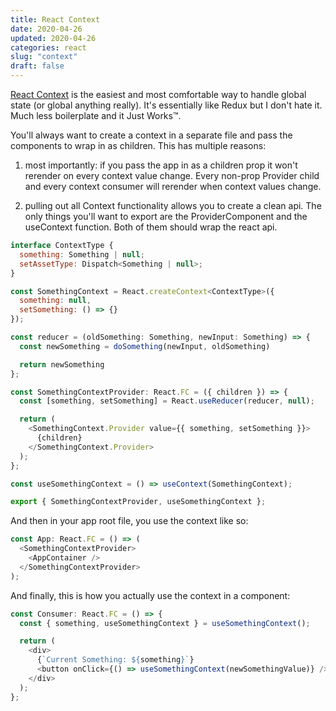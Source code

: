 ```yaml
---
title: React Context
date: 2020-04-26
updated: 2020-04-26
categories: react
slug: "context"
draft: false
---
```


[React Context](https://reactjs.org/docs/context.html) is the easiest and most comfortable way to handle global state (or global anything really). It's essentially like Redux but I don't hate it. Much less boilerplate and it Just Works™.

You'll always want to create a context in a separate file and pass the components to wrap in as children. This has multiple reasons:

1) most importantly: if you pass the app in as a children prop it won't rerender on every context value change. Every non-prop Provider child and every context consumer will rerender when context values change.

2) pulling out all Context functionality allows you to create a clean api. The only things you'll want to export are the ProviderComponent and the useContext function. Both of them should wrap the react api.

```js
interface ContextType {
  something: Something | null;
  setAssetType: Dispatch<Something | null>;
}

const SomethingContext = React.createContext<ContextType>({
  something: null,
  setSomething: () => {}
});

const reducer = (oldSomething: Something, newInput: Something) => {
  const newSomething = doSomething(newInput, oldSomething)

  return newSomething
};

const SomethingContextProvider: React.FC = ({ children }) => {
  const [something, setSomething] = React.useReducer(reducer, null);

  return (
    <SomethingContext.Provider value={{ something, setSomething }}>
      {children}
    </SomethingContext.Provider>
  );
};

const useSomethingContext = () => useContext(SomethingContext);

export { SomethingContextProvider, useSomethingContext };
```

And then in your app root file, you use the context like so:

```js
const App: React.FC = () => (
  <SomethingContextProvider>
    <AppContainer />
  </SomethingContextProvider>
);
```

And finally, this is how you actually use the context in a component:

```js
const Consumer: React.FC = () => {
  const { something, useSomethingContext } = useSomethingContext();

  return (
    <div>
      {`Current Something: ${something}`}
      <button onClick={() => useSomethingContext(newSomethingValue)} />
    </div>
  );
};
```